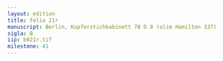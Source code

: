 ```yaml
---
layout: edition
title: folio 21r
manuscript: Berlin, Kupferstichkabinett 78 D 8 (olim Hamilton 337)
sigla: B
iip: b021r.tif
milestone: 41
---
```

